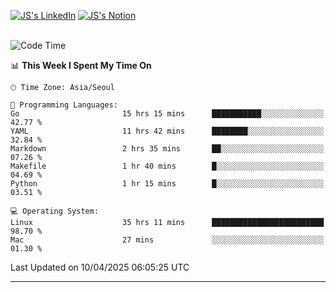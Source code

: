 
[![JS's LinkedIn](https://img.shields.io/badge/LinkedIn-blue?style=for-the-badge&logo=linkedin)](https://www.linkedin.com/in/jaeseung-lee-5a2a32139/) 
[![JS's Notion](https://img.shields.io/badge/Notion-black?style=for-the-badge&logo=notion)](https://bit.ly/ljswiki1) <br><br>
<!-- ![JS's GitHub stats](https://github-readme-stats-lemon-five.vercel.app/api?username=tkxkd0159&hide=contribs,prs,stars,issues&show_icons=true&theme=react&include_all_commits=true)   -->
<!-- ![Top Langs](https://github-readme-stats-lemon-five.vercel.app/api/top-langs/?username=tkxkd0159&layout=compact&hide=jupyter%20notebook,scss,html,css&langs_count=10)  -->


<!--START_SECTION:waka-->
![Code Time](http://img.shields.io/badge/Code%20Time-3%2C647%20hrs%2040%20mins-blue)

📊 **This Week I Spent My Time On** 

```text
🕑︎ Time Zone: Asia/Seoul

💬 Programming Languages: 
Go                       15 hrs 15 mins      ███████████░░░░░░░░░░░░░░   42.77 % 
YAML                     11 hrs 42 mins      ████████░░░░░░░░░░░░░░░░░   32.84 % 
Markdown                 2 hrs 35 mins       ██░░░░░░░░░░░░░░░░░░░░░░░   07.26 % 
Makefile                 1 hr 40 mins        █░░░░░░░░░░░░░░░░░░░░░░░░   04.69 % 
Python                   1 hr 15 mins        █░░░░░░░░░░░░░░░░░░░░░░░░   03.51 % 

💻 Operating System: 
Linux                    35 hrs 11 mins      █████████████████████████   98.70 % 
Mac                      27 mins             ░░░░░░░░░░░░░░░░░░░░░░░░░   01.30 % 
```


 Last Updated on 10/04/2025 06:05:25 UTC
<!--END_SECTION:waka-->

---
<!---
<a href="https://github.com/tkxkd0159/books">
  <img align="center" src="https://github-readme-stats-lemon-five.vercel.app/api/pin/?username=tkxkd0159&repo=books&theme=react" />
</a>
-->

<!---
- 🔭 I’m currently working on ...
- 🌱 I’m currently learning blockchain and distributed network
- 👯 I’m looking to collaborate on ...
- 🤔 I’m looking for help with ...
- 💬 Ask me about ...
- 📫 How to reach me: ...
- 😄 Pronouns: ...
- ⚡ Fun fact: ...
-->
